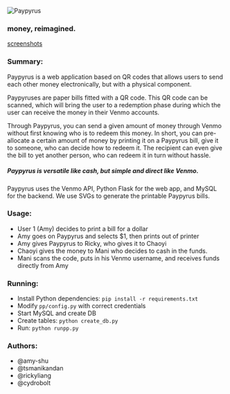 ![Paypyrus](http://i.imgur.com/VcunvJc.png)
### money, reimagined.

[screenshots](http://imgur.com/a/4EEkX)

### Summary:

Paypyrus is a web application based on QR codes that allows users to send each other
money electronically, but with a physical component.

Paypyruses are paper bills fitted with a QR code. This QR code can be scanned,
which will bring the user to a redemption phase during which the user can receive
the money in their Venmo accounts.

Through Paypyrus, you can send a given amount of money through Venmo without first knowing
who is to redeem this money. In short, you can pre-allocate a certain amount of money by printing
it on a Paypyrus bill, give it to someone, who can decide how to redeem it. The recipient can even
give the bill to yet another person, who can redeem it in turn without hassle.

##### Paypyrus is versatile like cash, but simple and direct like Venmo.

Paypyrus uses the Venmo API, Python Flask for the web app, and MySQL for the backend.
We use SVGs to generate the printable Paypyrus bills.

### Usage:
 - User 1 (Amy) decides to print a bill for a dollar
 - Amy goes on Paypyrus and selects $1, then prints out of printer
 - Amy gives Paypyrus to Ricky, who gives it to Chaoyi
 - Chaoyi gives the money to Mani who decides to cash in the funds.
 - Mani scans the code, puts in his Venmo username, and receives funds directly from Amy

### Running:
 - Install Python dependencies: `pip install -r requirements.txt`
 - Modify `pp/config.py` with correct credentials
 - Start MySQL and create DB
 - Create tables: `python create_db.py`
 - Run: `python runpp.py`

### Authors:
 - @amy-shu
 - @tsmanikandan
 - @rickyliang
 - @cydrobolt

<!-- https://paypyrus.org -->
